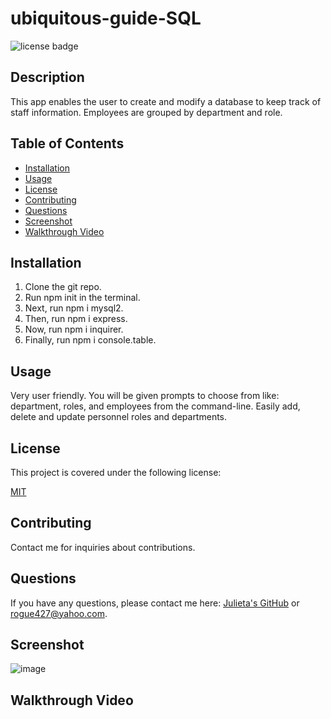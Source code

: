 # ubiquitous-guide-SQL
![license badge](https://img.shields.io/badge/license-MIT-brightgreen)

## Description

This app enables the user to create and modify a database to keep track of staff information. Employees are grouped by department and role.

## Table of Contents

- [Installation](#installation)
- [Usage](#usage)
- [License](#license)
- [Contributing](#contributing)
- [Questions](#questions)
- [Screenshot](#screenshot)
- [Walkthrough Video](#walkthroughvid)

## Installation

1. Clone the git repo.
2. Run npm init in the terminal.
3. Next, run npm i mysql2.
4. Then, run npm i express.
5. Now, run npm i inquirer.
6. Finally, run npm i console.table.

## Usage

Very user friendly. You will be given prompts to choose from like: department, roles, and employees from the command-line. Easily add, delete and update personnel roles and departments.

## License

This project is covered under the following license:

[MIT](https://www.mit.edu/~amini/LICENSE.md)

## Contributing

Contact me for inquiries about contributions.

## Questions

If you have any questions, please contact me here: [Julieta's GitHub](https://github.com/JulesMcP) or <rogue427@yahoo.com>.

## Screenshot
![image](https://user-images.githubusercontent.com/95149604/158256006-af6ddfbc-1cfa-43b1-b249-669ccab745b7.png)
## Walkthrough Video
